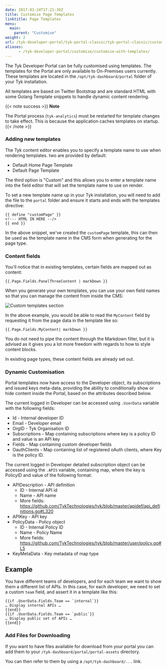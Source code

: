 ```yaml
---
date: 2017-03-24T17:21:39Z
title: Customise Page Templates
linktitle: Page Templates
menu:
  main:
    parent: "Customise"
weight: 2 
url: /tyk-developer-portal/tyk-portal-classic/tyk-portal-classic/customise/customise-with-templates/
aliases:
      - /tyk-developer-portal/customise/customise-with-templates/
---
```


The Tyk Developer Portal can be fully customised using templates. The templates for the Portal are only available to On-Premises users currently. These templates are located in the `/opt/tyk-dashboard/portal` folder of your Tyk installation.

All templates are based on Twitter Bootstrap and are standard HTML with some Golang Template snippets to handle dynamic content rendering.

{{< note success >}}
**Note**  

The Portal process (`tyk-analytics`) must be restarted for template changes to take effect. This is because the application caches templates on startup.
{{< /note >}}


### Adding new templates

The Tyk content editor enables you to specify a template name to use when rendering templates. two are provided by default:

*   Default Home Page Template
*   Default Page Template

The third option is "Custom" and this allows you to enter a template name into the field editor that will set the template name to use on render.

To set a new template name up in your Tyk installation, you will need to add the file to the `portal` folder and ensure it starts and ends with the templates directive:

```
{{ define "customPage" }}
<!--- HTML IN HERE --/>
{{ end }}
```

In the above snippet, we've created the `customPage` template, this can then be used as the template name in the CMS form when generating for the page type.

### Content fields

You'll notice that in existing templates, certain fields are mapped out as content:

```
{{.Page.Fields.PanelThreeContent | markDown }}
```

When you generate your own templates, you can use your own field names so that you can manage the content from inside the CMS:

![Custom templates section][1]

In the above example, you would be able to read the `MyContent` field by requesting it from the page data in the template like so:

```
{{.Page.Fields.MyContent| markDown }}
```

You do not need to pipe the content through the Markdown filter, but it is advised as it gives you a lot more freedom with regards to how to style content blocks.

In existing page types, these content fields are already set out.

### Dynamic Customisation

Portal templates now have access to the Developer object, its subscriptions and issued keys meta-data, providing the ability to conditionally show or hide content inside the Portal, based on the attributes described below.

The current logged in Developer can be accessed using `.UserData` variable with the following fields:

*   Id - Internal developer ID
*   Email - Developer email
*   OrgID - Tyk Organisation ID
*   Subscriptions  - Map containing subscriptions where key is a policy ID and value is an API key
*   Fields - Map containing custom developer fields
*   OauthClients - Map containing list of registered oAuth clients, where Key is the policy ID.

The current logged in Developer detailed subscription object can be accessed using the `.APIS` variable, containing map, where the key is PolicyID and value of the following format:
 
*   APIDescription - API definition
      * ID - Internal API id
      * Name - API name
      * More fields: https://github.com/TykTechnologies/tyk/blob/master/apidef/api_definitions.go#L320
*   APIKey - API key
*   PolicyData - Policy object
      * ID - Internal Policy ID
      * Name - Policy Name
      * More fields: https://github.com/TykTechnologies/tyk/blob/master/user/policy.go#L5
*   KeyMetaData - Key metadata of map type

## Example
You have different teams of developers, and for each team we want to show them a different list of APIs. In this case, for each developer, we need to set a custom  `team` field, and assert it in a template like this:

```
{{if .UserData.Fields.Team == `internal`}}
… Display internal APIs …
{{end}}
{{if .UserData.Fields.Team == `public`}}
… Display public set of APIs …
{{end}}
```

### Add Files for Downloading

If you want to have files available for download from your portal you can add them to your `/tyk-dashboard/portal/portal-assets` directory. 

You can then refer to them by using a `/opt/tyk-dashboard/...` link.

[1]: /docs/img/dashboard/portal-management/page_settings_2.5.png
